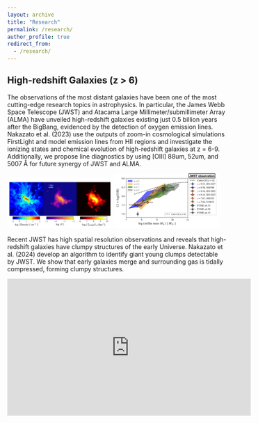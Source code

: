 ```yaml
---
layout: archive
title: "Research"
permalink: /research/
author_profile: true
redirect_from:
  - /research/
---
```


## High-redshift Galaxies (z > 6)  
The observations of the most distant galaxies have been one of the most cutting-edge research topics in astrophysics. 
In particular, the James Webb Space Telescope (JWST) and Atacama Large Millimeter/submillimeter Array (ALMA) have unveiled 
high-redshift galaxies existing just 0.5 billion years after the BigBang, evidenced by the detection of oxygen emission lines.   
Nakazato et al. (2023) use the outputs of zoom-in cosmological simulations FirstLight and model emission lines from HII regions 
and investigate the ionizing states and chemical evolution  of high-redshift galaxies at z = 6-9. 
Additionally, we propose line diagnostics by using [OIII] 88um, 52um, and 5007 Å for future synergy of JWST and ALMA.
<!-- ![](/images/research/FL964_projection_ver0.png) -->
<!-- <img src="/images/research/FL964_projection_ver0.png" width="50%" height="auto"> -->


<img src="/images/research/FL964_projection_ver0.png" width="48%" height="auto"> <img src="/images/research/MZR.png" alt="mass metallicity relations" width="48%"/>


Recent JWST has high spatial resolution observations and reveals that high-redshift galaxies have clumpy structures of the early Universe. Nakazato et al. (2024) develop an algorithm to identify giant young clumps detectable by JWST. 
We show that early galaxies merge and surrounding gas is tidally compressed, forming clumpy structures.   

<iframe width="560" height="315" src="https://www.youtube.com/embed/XDaD2y5J5b0?si=RUQGMCTj8dK3tRpN" title="YouTube video player" frameborder="0" allow="accelerometer; autoplay; clipboard-write; encrypted-media; gyroscope; picture-in-picture; web-share" allowfullscreen></iframe>

